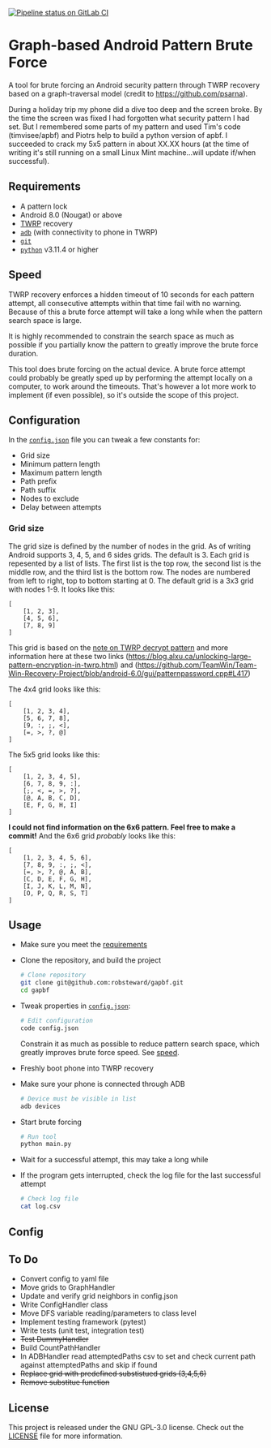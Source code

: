 [![Pipeline status on GitLab CI][pipeline-badge]][pipeline-link]

# Graph-based Android Pattern Brute Force
A tool for brute forcing an Android security pattern through TWRP recovery based on a graph-traversal model (credit to https://github.com/psarna).

During a holiday trip my phone did a dive too deep and the screen broke. By the time the screen was fixed I had forgotten what security pattern I had set. But I remembered some parts of my pattern and used Tim's code (timvisee/apbf) and Piotrs help to build a python version of apbf.
I succeeded to crack my 5x5 pattern in about XX.XX hours (at the time of writing it's still running on a small Linux Mint machine...will update if/when successful).

## Requirements
- A pattern lock
- Android 8.0 (Nougat) or above
- [TWRP][twrp] recovery
- [`adb`][adb] (with connectivity to phone in TWRP)
- [`git`][git]
- [`python`](https://www.python.org/) v3.11.4 or higher

## Speed
TWRP recovery enforces a hidden timeout of 10 seconds for each pattern attempt,
all consecutive attempts within that time fail with no warning. Because of this
a brute force attempt will take a long while when the pattern search space is
large.

It is highly recommended to constrain the search space as much as possible if
you partially know the pattern to greatly improve the brute force duration.

This tool does brute forcing on the actual device. A brute force attempt could
probably be greatly sped up by performing the attempt locally on a computer,
to work around the timeouts. That's however a lot more work to implement (if
even possible), so it's outside the scope of this project.
## Configuration
In the [`config.json`](./config.json) file you can tweak a few constants for:
- Grid size
- Minimum pattern length
- Maximum pattern length
- Path prefix
- Path suffix
- Nodes to exclude
- Delay between attempts

### Grid size 
The grid size is defined by the number of nodes in the grid. As of writing Android supports 3, 4, 5, and 6 sides grids. The default is 3.
Each grid is repesented by a list of lists. The first list is the top row, the second list is the middle row, and the third list is the bottom row. The nodes are numbered from left to right, top to bottom starting at 0. The default grid is a 3x3 grid with nodes 1-9.
It looks like this:
```
[
    [1, 2, 3],
    [4, 5, 6],
    [7, 8, 9]
]
```

This grid is based on the [note on TWRP decrypt pattern](https://twrp.me/faq/openrecoveryscript.html) and more information here at these two links (https://blog.alxu.ca/unlocking-large-pattern-encryption-in-twrp.html) and (https://github.com/TeamWin/Team-Win-Recovery-Project/blob/android-6.0/gui/patternpassword.cpp#L417)

The 4x4 grid looks like this:
```
[
    [1, 2, 3, 4],
    [5, 6, 7, 8],
    [9, :, ;, <],
    [=, >, ?, @]
]
```

The 5x5 grid looks like this:
```
[
    [1, 2, 3, 4, 5],
    [6, 7, 8, 9, :],
    [;, <, =, >, ?],
    [@, A, B, C, D],
    [E, F, G, H, I]
]
```
**I could not find information on the 6x6 pattern. Feel free to make a commit!**
And the 6x6 grid *probably* looks like this:
```
[
    [1, 2, 3, 4, 5, 6],
    [7, 8, 9, :, ;, <],
    [=, >, ?, @, A, B],
    [C, D, E, F, G, H],
    [I, J, K, L, M, N],
    [O, P, Q, R, S, T]
]
```


## Usage
- Make sure you meet the [requirements](#requirements)
- Clone the repository, and build the project
  ```bash
  # Clone repository
  git clone git@github.com:robsteward/gapbf.git
  cd gapbf
  ```

- Tweak properties in [`config.json`](./config.json):
  ```bash
  # Edit configuration
  code config.json
  ```

  Constrain it as much as possible to reduce pattern search space, which greatly
  improves brute force speed. See [speed](#speed).

- Freshly boot phone into TWRP recovery
- Make sure your phone is connected through ADB
  ```bash
  # Device must be visible in list
  adb devices
  ```

- Start brute forcing
  ```bash
  # Run tool
  python main.py
  ```

- Wait for a successful attempt, this may take a long while
- If the program gets interrupted, check the log file for the last successful attempt
  ```bash
  # Check log file
  cat log.csv
  ```

## Config

## To Do
* Convert config to yaml file
* Move grids to GraphHandler
* Update and verify grid neighbors in config.json
* Write ConfigHandler class
* Move DFS variable reading/parameters to class level
* Implement testing framework (pytest)
* Write tests (unit test, integration test)
* ~~Test DummyHandler~~
* Build CountPathHandler
* In ADBHandler read attemptedPaths csv to set and check current path against attemptedPaths and skip if found
* ~~Replace grid with predefined substistued grids (3,4,5,6)~~
* ~~Remove substitue function~~

## License
This project is released under the GNU GPL-3.0 license.
Check out the [LICENSE](LICENSE) file for more information.

[adb]: https://developer.android.com/studio/command-line/adb
[git]: https://git-scm.com/
[twrp]: https://twrp.me/
[pipeline-badge]: https://gitlab.com/timvisee/apbf/badges/master/pipeline.svg
[pipeline-link]: https://gitlab.com/timvisee/apbf/pipelines